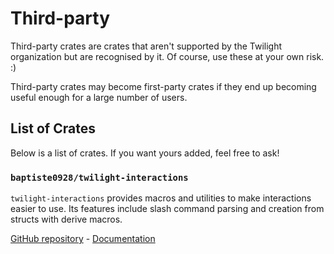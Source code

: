 # Third-party

Third-party crates are crates that aren't supported by the Twilight organization
but are recognised by it. Of course, use these at your own risk. :)

Third-party crates may become first-party crates if they end up becoming useful
enough for a large number of users.

## List of Crates

Below is a list of crates. If you want yours added, feel free to ask!

### `baptiste0928/twilight-interactions`

`twilight-interactions` provides macros and utilities to make interactions easier to use.
Its features include slash command parsing and creation from structs with derive macros.

[GitHub repository][github/twilight-interactions] - [Documentation][docs-rs/twilight-interactions]

[docs-rs/twilight-interactions]: https://docs.rs/twilight-interactions/*/twilight_interactions/
[github/twilight-interactions]: https://github.com/baptiste0928/twilight-interactions

